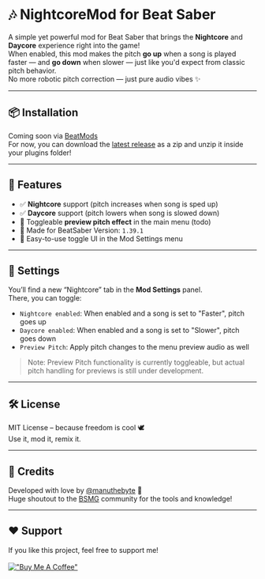 ﻿# 🎶 NightcoreMod for Beat Saber

A simple yet powerful mod for Beat Saber that brings the **Nightcore** and **Daycore** experience right into the game!  
When enabled, this mod makes the pitch **go up** when a song is played faster — and **go down** when slower — just like you'd expect from classic pitch behavior.  
No more robotic pitch correction — just pure audio vibes ✨

---

## 📦 Installation

Coming soon via [BeatMods](https://beatmods.com/)  
For now, you can download the [latest release](https://github.com/manuthebyte/NightcoreMod/releases/latest) as a zip and unzip it inside your plugins folder!

---

## 🚀 Features

- ✅ **Nightcore** support (pitch increases when song is sped up)
- ✅ **Daycore** support (pitch lowers when song is slowed down)
- 🚧 Toggleable **preview pitch effect** in the main menu (todo)
- 🧪 Made for BeatSaber Version: `1.39.1`
- 🔧 Easy-to-use toggle UI in the Mod Settings menu

---

## 🧩 Settings

You’ll find a new “Nightcore” tab in the **Mod Settings** panel.  
There, you can toggle:

- `Nightcore enabled`: When enabled and a song is set to "Faster", pitch goes up
- `Daycore enabled`: When enabled and a song is set to "Slower", pitch goes down
- `Preview Pitch`: Apply pitch changes to the menu preview audio as well

> Note: Preview Pitch functionality is currently toggleable, but actual pitch handling for previews is still under development.

---

## 🛠️ License

MIT License – because freedom is cool 🕊️  
Use it, mod it, remix it.

---

## 🧠 Credits

Developed with love by [@manuthebyte](https://github.com/manuthebyte) 💙  
Huge shoutout to the [BSMG](https://bsmg.wiki/) community for the tools and knowledge!

---
## ❤️ Support

If you like this project, feel free to support me!<br><br>
[!["Buy Me A Coffee"](https://www.buymeacoffee.com/assets/img/custom_images/orange_img.png)](https://www.buymeacoffee.com/manuthebyte)
